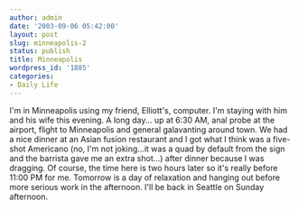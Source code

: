 ```yaml
---
author: admin
date: '2003-09-06 05:42:00'
layout: post
slug: minneapolis-2
status: publish
title: Minneapolis
wordpress_id: '1885'
categories:
- Daily Life
---
```


I'm in Minneapolis using my friend, Elliott's, computer. I'm staying
with him and his wife this evening. A long day... up at 6:30 AM, anal
probe at the airport, flight to Minneapolis and general galavanting
around town. We had a nice dinner at an Asian fusion restaurant and I
got what I think was a five-shot Americano (no, I'm not joking...it was
a quad by default from the sign and the barrista gave me an extra
shot...) after dinner because I was dragging. Of course, the time here
is two hours later so it's really before 11:00 PM for me. Tomorrow is a
day of relaxation and hanging out before more serious work in the
afternoon. I'll be back in Seattle on Sunday afternoon.
